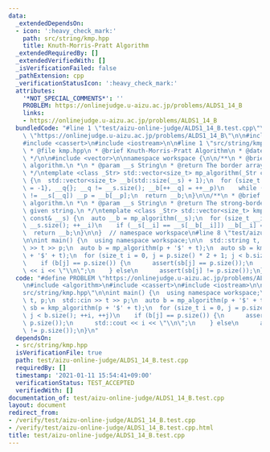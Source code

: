 ```yaml
---
data:
  _extendedDependsOn:
  - icon: ':heavy_check_mark:'
    path: src/string/kmp.hpp
    title: Knuth-Morris-Pratt Algorithm
  _extendedRequiredBy: []
  _extendedVerifiedWith: []
  _isVerificationFailed: false
  _pathExtension: cpp
  _verificationStatusIcon: ':heavy_check_mark:'
  attributes:
    '*NOT_SPECIAL_COMMENTS*': ''
    PROBLEM: https://onlinejudge.u-aizu.ac.jp/problems/ALDS1_14_B
    links:
    - https://onlinejudge.u-aizu.ac.jp/problems/ALDS1_14_B
  bundledCode: "#line 1 \"test/aizu-online-judge/ALDS1_14_B.test.cpp\"\n#define PROBLEM\
    \ \"https://onlinejudge.u-aizu.ac.jp/problems/ALDS1_14_B\"\n\n#include <algorithm>\n\
    #include <cassert>\n#include <iostream>\n\n#line 1 \"src/string/kmp.hpp\"\n/**\n\
    \ * @file kmp.hpp\n * @brief Knuth-Morris-Pratt Algorithm\n * @date 2021-01-08\n\
    \ */\n\n#include <vector>\n\nnamespace workspace {\n\n/**\n * @brief Morris-Pratt\
    \ algorithm.\n *\n * @param __s String\n * @return The border array of given string.\n\
    \ */\ntemplate <class _Str> std::vector<size_t> mp_algorithm(_Str const& __s)\
    \ {\n  std::vector<size_t> __b(std::size(__s) + 1);\n  for (size_t __p{__b[0]\
    \ = -1}, __q{}; __q != __s.size(); __b[++__q] = ++__p)\n    while (~__p && __s[__p]\
    \ != __s[__q]) __p = __b[__p];\n  return __b;\n}\n\n/**\n * @brief Knuth-Morris-Pratt\
    \ algorithm.\n *\n * @param __s String\n * @return The strong-border array of\
    \ given string.\n */\ntemplate <class _Str> std::vector<size_t> kmp_algorithm(_Str\
    \ const& __s) {\n  auto __b = mp_algorithm(__s);\n  for (size_t __i{1}; __i !=\
    \ __s.size(); ++__i)\n    if (__s[__i] == __s[__b[__i]]) __b[__i] = __b[__b[__i]];\n\
    \  return __b;\n}\n\n}  // namespace workspace\n#line 8 \"test/aizu-online-judge/ALDS1_14_B.test.cpp\"\
    \n\nint main() {\n  using namespace workspace;\n\n  std::string t, p;\n  std::cin\
    \ >> t >> p;\n  auto b = mp_algorithm(p + '$' + t);\n  auto sb = kmp_algorithm(p\
    \ + '$' + t);\n  for (size_t i = 0, j = p.size() * 2 + 1; j < b.size(); ++i, ++j)\n\
    \    if (b[j] == p.size()) {\n      assert(sb[j] == p.size());\n      std::cout\
    \ << i << \"\\n\";\n    } else\n      assert(sb[j] != p.size());\n}\n"
  code: "#define PROBLEM \"https://onlinejudge.u-aizu.ac.jp/problems/ALDS1_14_B\"\n\
    \n#include <algorithm>\n#include <cassert>\n#include <iostream>\n\n#include \"\
    src/string/kmp.hpp\"\n\nint main() {\n  using namespace workspace;\n\n  std::string\
    \ t, p;\n  std::cin >> t >> p;\n  auto b = mp_algorithm(p + '$' + t);\n  auto\
    \ sb = kmp_algorithm(p + '$' + t);\n  for (size_t i = 0, j = p.size() * 2 + 1;\
    \ j < b.size(); ++i, ++j)\n    if (b[j] == p.size()) {\n      assert(sb[j] ==\
    \ p.size());\n      std::cout << i << \"\\n\";\n    } else\n      assert(sb[j]\
    \ != p.size());\n}\n"
  dependsOn:
  - src/string/kmp.hpp
  isVerificationFile: true
  path: test/aizu-online-judge/ALDS1_14_B.test.cpp
  requiredBy: []
  timestamp: '2021-01-11 15:54:41+09:00'
  verificationStatus: TEST_ACCEPTED
  verifiedWith: []
documentation_of: test/aizu-online-judge/ALDS1_14_B.test.cpp
layout: document
redirect_from:
- /verify/test/aizu-online-judge/ALDS1_14_B.test.cpp
- /verify/test/aizu-online-judge/ALDS1_14_B.test.cpp.html
title: test/aizu-online-judge/ALDS1_14_B.test.cpp
---
```

